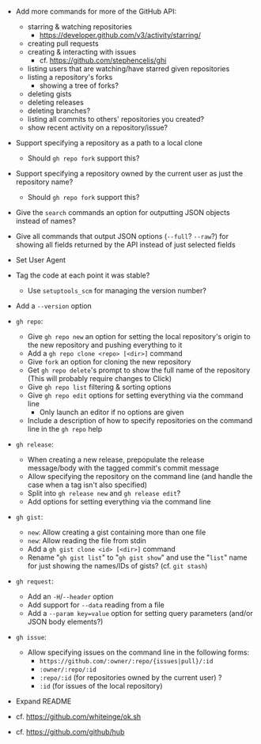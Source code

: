 - Add more commands for more of the GitHub API:
    - starring & watching repositories
        - <https://developer.github.com/v3/activity/starring/>
    - creating pull requests
    - creating & interacting with issues
        - cf. <https://github.com/stephencelis/ghi>
    - listing users that are watching/have starred given repositories
    - listing a repository's forks
        - showing a tree of forks?
    - deleting gists
    - deleting releases
    - deleting branches?
    - listing all commits to others' repositories you created?
    - show recent activity on a repository/issue?

- Support specifying a repository as a path to a local clone
    - Should `gh repo fork` support this?
- Support specifying a repository owned by the current user as just the
  repository name?
    - Should `gh repo fork` support this?
- Give the `search` commands an option for outputting JSON objects instead of
  names?
- Give all commands that output JSON options (`--full`? `--raw`?) for showing
  all fields returned by the API instead of just selected fields
- Set User Agent
- Tag the code at each point it was stable?
    - Use `setuptools_scm` for managing the version number?
- Add a `--version` option

- `gh repo`:
    - Give `gh repo new` an option for setting the local repository's origin to
      the new repository and pushing everything to it
    - Add a `gh repo clone <repo> [<dir>]` command
    - Give `fork` an option for cloning the new repository
    - Get `gh repo delete`'s prompt to show the full name of the repository
      (This will probably require changes to Click)
    - Give `gh repo list` filtering & sorting options
    - Give `gh repo edit` options for setting everything via the command line
        - Only launch an editor if no options are given
    - Include a description of how to specify repositories on the command line
      in the `gh repo` help

- `gh release`:
    - When creating a new release, prepopulate the release message/body with
      the tagged commit's commit message
    - Allow specifying the repository on the command line (and handle the case
      when a tag isn't also specified)
    - Split into `gh release new` and `gh release edit`?
    - Add options for setting everything via the command line

- `gh gist`:
    - `new`: Allow creating a gist containing more than one file
    - `new`: Allow reading the file from stdin
    - Add a `gh gist clone <id> [<dir>]` command
    - Rename "`gh gist list`" to "`gh gist show`" and use the "`list`" name for
      just showing the names/IDs of gists?  (cf. `git stash`)

- `gh request`:
    - Add an `-H`/`--header` option
    - Add support for `--data` reading from a file
    - Add a `--param key=value` option for setting query parameters (and/or
      JSON body elements?)

- `gh issue`:
    - Allow specifying issues on the command line in the following forms:
        - `https://github.com/:owner/:repo/{issues|pull}/:id`
        - `:owner/:repo/:id`
        - `:repo/:id` (for repositories owned by the current user) ?
        - `:id` (for issues of the local repository)

- Expand README
- cf. <https://github.com/whiteinge/ok.sh>
- cf. <https://github.com/github/hub>
